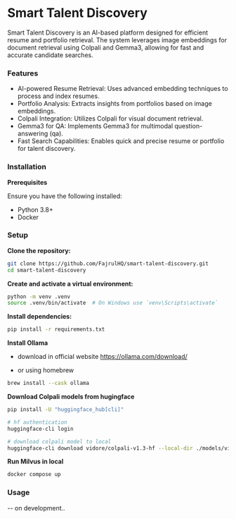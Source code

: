 # Smart Talent Discovery

Smart Talent Discovery is an AI-based platform designed for efficient resume and portfolio retrieval. The system leverages image embeddings for document retrieval using Colpali and Gemma3, allowing for fast and accurate candidate searches.

### Features

- AI-powered Resume Retrieval: Uses advanced embedding techniques to process and index resumes.
- Portfolio Analysis: Extracts insights from portfolios based on image embeddings.
- Colpali Integration: Utilizes Colpali for visual document retrieval.
- Gemma3 for QA: Implements Gemma3 for multimodal question-answering (qa).
- Fast Search Capabilities: Enables quick and precise resume or portfolio for talent discovery.

### Installation

**Prerequisites**

Ensure you have the following installed:
- Python 3.8+
- Docker

### Setup

**Clone the repository:**

```zsh
git clone https://github.com/FajrulHQ/smart-talent-discovery.git
cd smart-talent-discovery
```

**Create and activate a virtual environment:**
```zsh
python -m venv .venv
source .venv/bin/activate  # On Windows use `venv\Scripts\activate`
```

**Install dependencies:**
```zsh
pip install -r requirements.txt
```

**Install Ollama**

- download in official website
https://ollama.com/download/

- or using homebrew
```zsh
brew install --cask ollama
```

**Download Colpali models from hugingface**
```zsh
pip install -U "huggingface_hub[cli]"

# hf authentication
huggingface-cli login

# download colpali model to local
huggingface-cli download vidore/colpali-v1.3-hf --local-dir ./models/vidore/colpali-v1.3-hf 
```

**Run Milvus in local**
```zsh
docker compose up
```

### Usage

-- on development..
